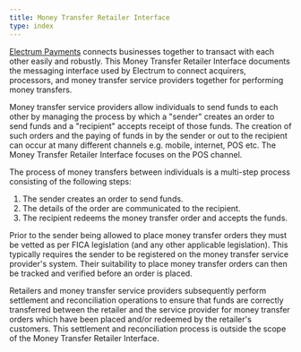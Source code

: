 ```yaml
---
title: Money Transfer Retailer Interface
type: index
---
```


[Electrum Payments](http://electrum.io) connects businesses together to transact with each other easily and robustly. This Money Transfer Retailer Interface documents the messaging interface used by Electrum to connect acquirers, processors, and money transfer service providers together for performing money transfers.

Money transfer service providers allow individuals to send funds to each other by managing the process by which a "sender" creates an order to send funds and a "recipient" accepts receipt of those funds. The creation of such orders and the paying of funds in by the sender or out to the recipient can occur at many different channels e.g. mobile, internet, POS etc. The Money Transfer Retailer Interface focuses on the POS channel.

The process of money transfers between individuals is a multi-step process consisting of the following steps:
1. The sender creates an order to send funds.
2. The details of the order are communicated to the recipient.
3. The recipient redeems the money transfer order and accepts the funds.

Prior to the sender being allowed to place money transfer orders they must be vetted as per FICA legislation (and any other applicable legislation). This typically requires the sender to be registered on the money transfer service provider's system. Their suitability to place money transfer orders can then be tracked and verified before an order is placed.

Retailers and money transfer service providers subsequently perform settlement and reconciliation operations to ensure that funds are correctly transferred between the retailer and the service provider for money transfer orders which have been placed and/or redeemed by the retailer's customers. This settlement and reconciliation process is outside the scope of the Money Transfer Retailer Interface.
